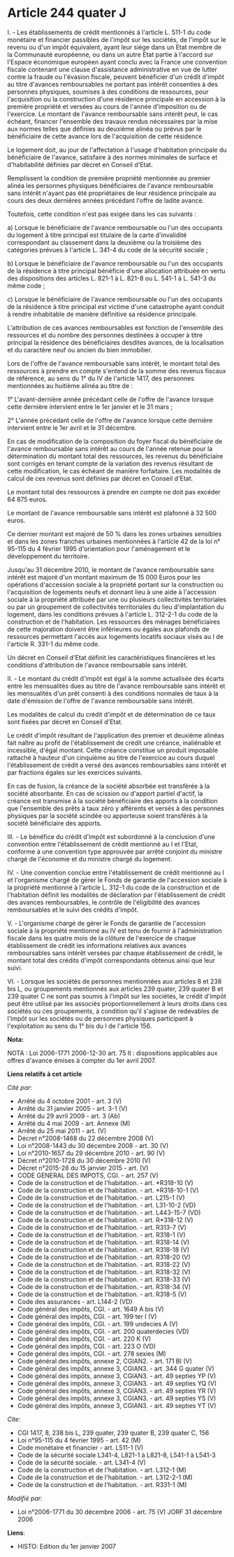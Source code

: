 # Article 244 quater J

I. - Les établissements de crédit mentionnés à l'article L. 511-1 du code monétaire et financier passibles de l'impôt sur les
sociétés, de l'impôt sur le revenu ou d'un impôt équivalent, ayant leur siège dans un Etat membre de la Communauté
européenne, ou dans un autre Etat partie à l'accord sur l'Espace économique européen ayant conclu avec la France une
convention fiscale contenant une clause d'assistance administrative en vue de lutter contre la fraude ou l'évasion fiscale,
peuvent bénéficier d'un crédit d'impôt au titre d'avances remboursables ne portant pas intérêt consenties à des personnes
physiques, soumises à des conditions de ressources, pour l'acquisition ou la construction d'une résidence principale en
accession à la première propriété et versées au cours de l'année d'imposition ou de l'exercice. Le montant de l'avance
remboursable sans intérêt peut, le cas échéant, financer l'ensemble des travaux rendus nécessaires par la mise aux normes
telles que définies au deuxième alinéa ou prévus par le bénéficiaire de cette avance lors de l'acquisition de cette
résidence.

Le logement doit, au jour de l'affectation à l'usage d'habitation principale du bénéficiaire de l'avance, satisfaire à des
normes minimales de surface et d'habitabilité définies par décret en Conseil d'Etat.

Remplissent la condition de première propriété mentionnée au premier alinéa les personnes physiques bénéficiaires de l'avance
remboursable sans intérêt n'ayant pas été propriétaires de leur résidence principale au cours des deux dernières années
précédant l'offre de ladite avance.

Toutefois, cette condition n'est pas exigée dans les cas suivants :

a) Lorsque le bénéficiaire de l'avance remboursable ou l'un des occupants du logement à titre principal est titulaire de la
carte d'invalidité correspondant au classement dans la deuxième ou la troisième des catégories prévues à l'article L. 341-4
du code de la sécurité sociale ;

b) Lorsque le bénéficiaire de l'avance remboursable ou l'un des occupants de la résidence à titre principal bénéficie d'une
allocation attribuée en vertu des dispositions des articles L. 821-1 à L. 821-8 ou L. 541-1 à L. 541-3 du même code ;

c) Lorsque le bénéficiaire de l'avance remboursable ou l'un des occupants de la résidence à titre principal est victime d'une
catastrophe ayant conduit à rendre inhabitable de manière définitive sa résidence principale.

L'attribution de ces avances remboursables est fonction de l'ensemble des ressources et du nombre des personnes destinées à
occuper à titre principal la résidence des bénéficiaires desdites avances, de la localisation et du caractère neuf ou ancien
du bien immobilier.

Lors de l'offre de l'avance remboursable sans intérêt, le montant total des ressources à prendre en compte s'entend de la
somme des revenus fiscaux de référence, au sens du 1° du IV de l'article 1417, des personnes mentionnées au huitième alinéa
au titre de :

1° L'avant-dernière année précédant celle de l'offre de l'avance lorsque cette dernière intervient entre le 1er janvier et le
31 mars ;

2° L'année précédant celle de l'offre de l'avance lorsque cette dernière intervient entre le 1er avril et le 31 décembre.

En cas de modification de la composition du foyer fiscal du bénéficiaire de l'avance remboursable sans intérêt au cours de
l'année retenue pour la détermination du montant total des ressources, les revenus du bénéficiaire sont corrigés en tenant
compte de la variation des revenus résultant de cette modification, le cas échéant de manière forfaitaire. Les modalités de
calcul de ces revenus sont définies par décret en Conseil d'Etat.

Le montant total des ressources à prendre en compte ne doit pas excéder 64 875 euros.

Le montant de l'avance remboursable sans intérêt est plafonné à 32 500 euros.

Ce dernier montant est majoré de 50 % dans les zones urbaines sensibles et dans les zones franches urbaines mentionnées à
l'article 42 de la loi n° 95-115 du 4 février 1995 d'orientation pour l'aménagement et le développement du territoire.

Jusqu'au 31 décembre 2010, le montant de l'avance remboursable sans intérêt est majoré d'un montant maximum de 15 000 Euros
pour les opérations d'accession sociale à la propriété portant sur la construction ou l'acquisition de logements neufs et
donnant lieu à une aide à l'accession sociale à la propriété attribuée par une ou plusieurs collectivités territoriales ou
par un groupement de collectivités territoriales du lieu d'implantation du logement, dans les conditions prévues à l'article
L. 312-2-1 du code de la construction et de l'habitation. Les ressources des ménages bénéficiaires de cette majoration
doivent être inférieures ou égales aux plafonds de ressources permettant l'accès aux logements locatifs sociaux visés au I de
l'article R. 331-1 du même code.

Un décret en Conseil d'Etat définit les caractéristiques financières et les conditions d'attribution de l'avance remboursable
sans intérêt.

II. - Le montant du crédit d'impôt est égal à la somme actualisée des écarts entre les mensualités dues au titre de l'avance
remboursable sans intérêt et les mensualités d'un prêt consenti à des conditions normales de taux à la date d'émission de
l'offre de l'avance remboursable sans intérêt.

Les modalités de calcul du crédit d'impôt et de détermination de ce taux sont fixées par décret en Conseil d'Etat.

Le crédit d'impôt résultant de l'application des premier et deuxième alinéas fait naître au profit de l'établissement de
crédit une créance, inaliénable et incessible, d'égal montant. Cette créance constitue un produit imposable rattaché à
hauteur d'un cinquième au titre de l'exercice au cours duquel l'établissement de crédit a versé des avances remboursables
sans intérêt et par fractions égales sur les exercices suivants.

En cas de fusion, la créance de la société absorbée est transférée à la société absorbante. En cas de scission ou d'apport
partiel d'actif, la créance est transmise à la société bénéficiaire des apports à la condition que l'ensemble des prêts à
taux zéro y afférents et versés à des personnes physiques par la société scindée ou apporteuse soient transférés à la société
bénéficiaire des apports.

III. - Le bénéfice du crédit d'impôt est subordonné à la conclusion d'une convention entre l'établissement de crédit
mentionné au I et l'Etat, conforme à une convention type approuvée par arrêté conjoint du ministre chargé de l'économie et du
ministre chargé du logement.

IV. - Une convention conclue entre l'établissement de crédit mentionné au I et l'organisme chargé de gérer le Fonds de
garantie de l'accession sociale à la propriété mentionné à l'article L. 312-1 du code de la construction et de l'habitation
définit les modalités de déclaration par l'établissement de crédit des avances remboursables, le contrôle de l'éligibilité
des avances remboursables et le suivi des crédits d'impôt.

V. - L'organisme chargé de gérer le Fonds de garantie de l'accession sociale à la propriété mentionné au IV est tenu de
fournir à l'administration fiscale dans les quatre mois de la clôture de l'exercice de chaque établissement de crédit les
informations relatives aux avances remboursables sans intérêt versées par chaque établissement de crédit, le montant total
des crédits d'impôt correspondants obtenus ainsi que leur suivi.

VI. - Lorsque les sociétés de personnes mentionnées aux articles 8 et 238 bis L, ou groupements mentionnés aux articles 239
quater, 239 quater B et 239 quater C ne sont pas soumis à l'impôt sur les sociétés, le crédit d'impôt peut être utilisé par
les associés proportionnellement à leurs droits dans ces sociétés ou ces groupements, à condition qu'il s'agisse de
redevables de l'impôt sur les sociétés ou de personnes physiques participant à l'exploitation au sens du 1° bis du I de
l'article 156.

**Nota:**

NOTA : Loi 2006-1771 2006-12-30 art. 75 II : dispositions applicables aux offres d'avance émises à compter du 1er avril 2007.

**Liens relatifs à cet article**

_Cité par_:

  - Arrêté du 4 octobre 2001 - art. 3 (V)
  - Arrêté du 31 janvier 2005 - art. 3-1 (V)
  - Arrêté du 29 avril 2009 - art. 3 (Ab)
  - Arrêté du 4 mai 2009 - art. Annexe (M)
  - Arrêté du 25 mai 2011 - art. (V)
  - Décret n°2008-1468 du 22 décembre 2008 (V)
  - Loi n°2008-1443 du 30 décembre 2008 - art. 30 (V)
  - Loi n°2010-1657 du 29 décembre 2010 - art. 90 (V)
  - Décret n°2010-1728 du 30 décembre 2010 (V)
  - Décret n°2015-28 du 15 janvier 2015 - art. (V)
  - CODE GENERAL DES IMPOTS, CGI. - art. 257 (V)
  - Code de la construction et de l'habitation. - art. *R318-10 (V)
  - Code de la construction et de l'habitation. - art. *R318-10-1 (V)
  - Code de la construction et de l'habitation. - art. L215-1 (V)
  - Code de la construction et de l'habitation. - art. L31-10-2 (VD)
  - Code de la construction et de l'habitation. - art. L443-15-7 (VD)
  - Code de la construction et de l'habitation. - art. R*318-12 (V)
  - Code de la construction et de l'habitation. - art. R313-7 (V)
  - Code de la construction et de l'habitation. - art. R318-1 (V)
  - Code de la construction et de l'habitation. - art. R318-14 (V)
  - Code de la construction et de l'habitation. - art. R318-18 (V)
  - Code de la construction et de l'habitation. - art. R318-20 (V)
  - Code de la construction et de l'habitation. - art. R318-22 (V)
  - Code de la construction et de l'habitation. - art. R318-32 (V)
  - Code de la construction et de l'habitation. - art. R318-33 (V)
  - Code de la construction et de l'habitation. - art. R318-34 (V)
  - Code de la construction et de l'habitation. - art. R318-5 (V)
  - Code des assurances - art. L144-2 (VD)
  - Code général des impôts, CGI. - art. 1649 A bis (V)
  - Code général des impôts, CGI. - art. 199 ter I (V)
  - Code général des impôts, CGI. - art. 199 undecies A (V)
  - Code général des impôts, CGI. - art. 200 quaterdecies (VD)
  - Code général des impôts, CGI. - art. 220 K (V)
  - Code général des impôts, CGI. - art. 223 O (VD)
  - Code général des impôts, CGI. - art. 278 sexies (M)
  - Code général des impôts, annexe 2, CGIAN2. - art. 171 BI (V)
  - Code général des impôts, annexe 3, CGIAN3. - art. 344 G quater (V)
  - Code général des impôts, annexe 3, CGIAN3. - art. 49 septies YP (V)
  - Code général des impôts, annexe 3, CGIAN3. - art. 49 septies YQ (V)
  - Code général des impôts, annexe 3, CGIAN3. - art. 49 septies YR (V)
  - Code général des impôts, annexe 3, CGIAN3. - art. 49 septies YS (V)
  - Code général des impôts, annexe 3, CGIAN3. - art. 49 septies YT (V)

_Cite_:

  - CGI 1417, 8, 238 bis L, 239 quater, 239 quater B, 239 quater C, 156
  - Loi n°95-115 du 4 février 1995 - art. 42 (M)
  - Code monétaire et financier - art. L511-1 (V)
  - Code de la sécurité sociale L341-4, L821-1 à L821-8, L541-1 à L541-3
  - Code de la sécurité sociale. - art. L341-4 (V)
  - Code de la construction et de l'habitation. - art. L312-1 (M)
  - Code de la construction et de l'habitation. - art. L312-2-1 (M)
  - Code de la construction et de l'habitation. - art. R331-1 (M)

_Modifié par_:

  - Loi n°2006-1771 du 30 décembre 2006 - art. 75 (V) JORF 31 décembre 2006

**Liens**:

  - HISTO: Edition du 1er janvier 2007
